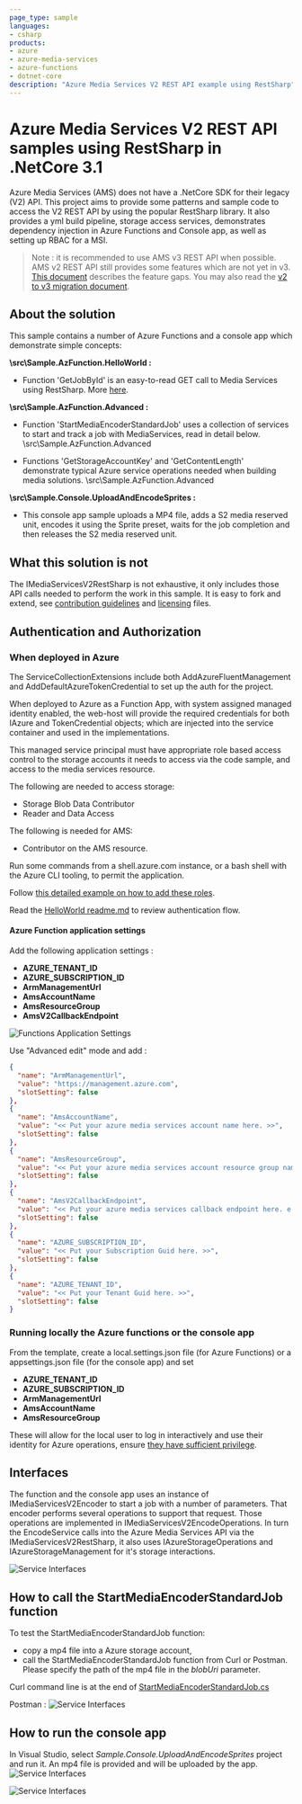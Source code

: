 ```yaml
---
page_type: sample
languages:
- csharp
products:
- azure
- azure-media-services
- azure-functions
- dotnet-core
description: "Azure Media Services V2 REST API example using RestSharp"
---
```


# Azure Media Services V2 REST API samples using RestSharp in .NetCore 3.1

Azure Media Services (AMS) does not have a .NetCore SDK for their legacy (V2) API.  This project aims to provide some patterns and sample code to access the V2 REST API by using the popular RestSharp library.  It also provides a yml build pipeline, storage access services, demonstrates dependency injection in Azure Functions and Console app, as well as setting up RBAC for a MSI.

> Note : it is recommended to use AMS v3 REST API when possible. AMS v2 REST API still provides some features which are not yet in v3. [This document](https://docs.microsoft.com/en-us/azure/media-services/latest/media-services-v2-vs-v3#feature-gaps-with-respect-to-v2-apis) describes the feature gaps. You may also read the [v2 to v3 migration document](https://docs.microsoft.com/en-us/azure/media-services/latest/migrate-from-v2-to-v3).

## About the solution

This sample contains a number of Azure Functions and a console app which demonstrate simple concepts:

**\src\Sample.AzFunction.HelloWorld :**

- Function 'GetJobById' is an easy-to-read GET call to Media Services using RestSharp. More [here](./src/Sample.AzFunction.HelloWorld/readme.md).

 **\src\Sample.AzFunction.Advanced :**

- Function 'StartMediaEncoderStandardJob' uses a collection of services to start and track a job with MediaServices, read in detail below.
 \src\Sample.AzFunction.Advanced

- Functions 'GetStorageAccountKey' and 'GetContentLength' demonstrate typical Azure service operations needed when building media solutions.
\src\Sample.AzFunction.Advanced

**\src\Sample.Console.UploadAndEncodeSprites :**

- This console app sample uploads a MP4 file, adds a S2 media reserved unit, encodes it using the Sprite preset, waits for the job completion and then releases the S2 media reserved unit.

## What this solution is not

The IMediaServicesV2RestSharp is not exhaustive, it only includes those API calls needed to perform the work in this sample.  It is easy to fork and extend, see [contribution guidelines](./CONTRIBUTING.md) and [licensing](./LICENSE.md) files.

## Authentication and Authorization

### When deployed in Azure

The ServiceCollectionExtensions include both AddAzureFluentManagement and AddDefaultAzureTokenCredential to set up the auth for the project.

When deployed to Azure as a Function App, with system assigned managed identity enabled, the web-host will provide the required credentials for both IAzure and TokenCredential objects; which are injected into the service container and used in the implementations.

This managed service principal must have appropriate role based access control to the storage accounts it needs to access via the code sample, and access to the media services resource.

The following are needed to access storage:

- Storage Blob Data Contributor
- Reader and Data Access

The following is needed for AMS:

- Contributor on the AMS resource.

Run some commands from a shell.azure.com instance, or a bash shell with the Azure CLI tooling, to permit the application.

Follow [this detailed example on how to add these roles](./AddRoles.md).

Read the [HelloWorld readme.md](./src/Sample.AzFunction.HelloWorld/readme.md) to review authentication flow.

#### Azure Function application settings

Add the following application settings :

- **AZURE_TENANT_ID**
- **AZURE_SUBSCRIPTION_ID**
- **ArmManagementUrl**
- **AmsAccountName**
- **AmsResourceGroup**
- **AmsV2CallbackEndpoint**

![Functions Application Settings](./docs/img/config-functions.png)

Use "Advanced edit" mode and add :

```json
{
  "name": "ArmManagementUrl",
  "value": "https://management.azure.com",
  "slotSetting": false
},
{
  "name": "AmsAccountName",
  "value": "<< Put your azure media services account name here. >>",
  "slotSetting": false
},
{
  "name": "AmsResourceGroup",
  "value": "<< Put your azure media services account resource group name here. >>",
  "slotSetting": false
},
{
  "name": "AmsV2CallbackEndpoint",
  "value": "<< Put your azure media services callback endpoint here. e.g https://my.service.com/amsv2statusendpoint or an empty sting when not using a callback endpoint.>>",
  "slotSetting": false
},
{
  "name": "AZURE_SUBSCRIPTION_ID",
  "value": "<< Put your Subscription Guid here. >>",
  "slotSetting": false
},
{
  "name": "AZURE_TENANT_ID",
  "value": "<< Put your Tenant Guid here. >>",
  "slotSetting": false
}
```

### Running locally the Azure functions or the console app

From the template, create a local.settings.json file (for Azure Functions) or a appsettings.json file (for the console app) and set

- **AZURE_TENANT_ID**
- **AZURE_SUBSCRIPTION_ID**
- **ArmManagementUrl**
- **AmsAccountName**
- **AmsResourceGroup**

These will allow for the local user to log in interactively and use their identity for Azure operations, ensure [they have sufficient privilege](./AddRoles.md).

## Interfaces

The function and the console app uses an instance of IMediaServicesV2Encoder to start a job with a number of parameters.  That encoder performs several operations to support that request.  Those operations are implemented in IMediaServicesV2EncodeOperations.  In turn the EncodeService calls into the Azure Media Services API via the IMediaServicesV2RestSharp, it also uses IAzureStorageOperations and IAzureStorageManagement for it's storage interactions.

![Service Interfaces](./docs/img/ServiceInterfaces.png)

## How to call the StartMediaEncoderStandardJob function

To test the StartMediaEncoderStandardJob function:

- copy a mp4 file into a Azure storage account,
- call the StartMediaEncoderStandardJob function from Curl or Postman. Please specify the path of the mp4 file in the *blobUri* parameter.

Curl command line is at the end of [StartMediaEncoderStandardJob.cs](./src/Sample.AzFunction.Advanced/Functions/StartMediaEncoderStandardJob.cs)

Postman :
![Service Interfaces](./docs/img/postman.png)

## How to run the console app

In Visual Studio, select *Sample.Console.UploadAndEncodeSprites* project and run it. An mp4 file is provided and will be uploaded by the app.
![Service Interfaces](./docs/img/consoleapprun.png)

![Service Interfaces](./docs/img/consoleapprun2.png)
